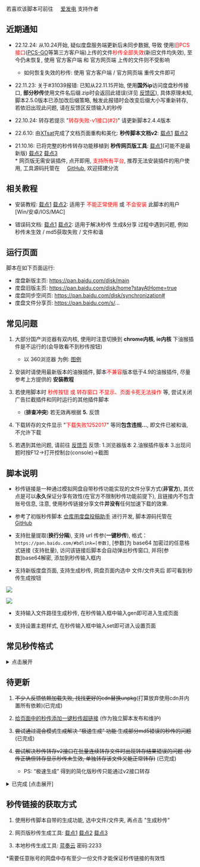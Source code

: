 若喜欢该脚本可前往 <img src="https://static.afdiancdn.com/favicon.ico" width='16'>[爱发电](https://afdian.net/@mengzonefire) 支持作者

## 近期通知

- 22.12.24: 从10.24开始, 疑似度盘服务端更新后未同步数据, 导致 使用<span style="color: red">旧PCS接口</span>([PCS-GO](https://github.com/qjfoidnh/BaiduPCS-Go)等第三方客户端)上传的文件<span style="color: red">秒传全部失效</span>(新旧文件均失效), 至今仍未恢复, 使用 官方客户端 和 官方网页端 上传的文件则不受影响
  - 如何恢复失效的秒传: 使用 官方客户端 / 官方网页端 重传文件即可

- 22.11.23: 关于#31039报错: 已知从22.11.15开始, 使用**国外ip**访问度盘秒传接口, **部分秒传**使用文件名后缀.zip时会返回此错误(详见 [反馈区](https://greasyfork.org/zh-CN/scripts/424574/discussions/157981)), 具体原理未知, 脚本2.5.0版本已添加改后缀策略, 触发此报错时会改变后缀大小写重新转存, 若依旧出现此问题, 请在反馈区反馈输入的秒传

- 22.10.24: 转存若提示 "<span style="color: red">转存失败-v1接口(#2)</span>" 请更新脚本2.4.4版本

- 22.6.10: 由[XTsat](https://github.com/XTsat)完成了文档页面重构和美化: **秒传脚本文档v2**: [载点1](https://mengzonefire.code.misakanet.cn/rapid-upload-userscript-doc/) [载点2](https://xtsat.github.io/rapid-upload-userscript-doc)

- 21.10.16: 已将完整的秒传转存功能移植到 **秒传网页版工具**: [载点1](https://rapidacg.gmgard.moe/)(可能不是最新版) [载点2](https://mengzonefire.github.io/baidupan-rapidupload) [载点3](https://mengzonefire.code.misakanet.cn/baidupan-rapidupload)</br>\* 网页版无需安装插件, 点开即用, <span style="color: red;">支持所有平台</span>, 推荐无法安装插件的用户使用, 工具源码托管在 <img src="https://github.githubassets.com/favicons/favicon.png" width='16'>[GitHub](https://github.com/mengzonefire/baidupan-rapidupload), 欢迎搭建分流

## 相关教程

- 安装教程: [载点1](https://mengzonefire.code.misakanet.cn/rapid-upload-userscript-doc/document/Install/About) [载点2](https://xtsat.github.io/rapid-upload-userscript-doc/document/Install/About): 适用于<span style="color: red;"> 不能正常使用 </span>或<span style="color: red;"> 不会安装 </span>此脚本的用户 [Win/安卓/IOS/MAC]

- 错误码文档: [载点1](https://mengzonefire.code.misakanet.cn/rapid-upload-userscript-doc/document/FAQ/错误代码) [载点2](https://xtsat.github.io/rapid-upload-userscript-doc/document/FAQ/错误代码): 适用于解决秒传 生成&分享 过程中遇到问题, 例如 秒传未生效 / md5获取失败 / 文件和谐

## 运行页面

脚本在如下页面运行:
- 度盘新版主页: https://pan.baidu.com/disk/main
- 度盘旧版主页: https://pan.baidu.com/disk/home?stayAtHome=true
- 度盘同步空间页: https://pan.baidu.com/disk/synchronization#
- 度盘文件分享页: https://pan.baidu.com/s/...

## 常见问题

1. 大部分国产浏览器有双内核, 使用时注意切换到 **chrome内核**, **ie内核** 下油猴插件是不运行的(会导致看不到秒传按钮)
   - 以 360浏览器 为例: [图例](https://p.sda1.dev/9/31e5d03209b255297cef46c6a591de18/Snipaste_2023-01-24_13-08-08.png)

2. 安装时请使用最新版本的油猴插件, 脚本<span style="color: red;">不兼容</span>版本低于4.9的油猴插件, 尽量参考上方提供的 **安装教程**

3. 若使用脚本时 <span style="color: red;">秒传按钮 或 转存窗口 不显示、页面卡死无法操作</span> 等, 尝试关闭广告拦截插件和同时运行的其他插件脚本 
   - (**排查冲突**) 若无效再根据 **5.** 反馈

4. 下载转存的文件显示 "<span style="color: red;">下载失败1252017</span>" 等同**包含违规...**, 即文件已被和谐, 不允许下载

5. 若遇到其他问题, 请前往 [反馈页](https://greasyfork.org/zh-CN/scripts/424574/feedback) 反馈: 1.浏览器版本 2.油猴插件版本 3.出现问题时按F12->打开控制台(console)->截图

## 脚本说明

- 秒传链接是一种通过模拟网盘自带秒传功能实现的文件分享方式(**非官方**), 其优点是可以**永久**保证分享有效性(在官方不限制秒传功能前提下), 且链接内不包含账号信息, 注意, 使用秒传链接分享文件**并没有**任何加速下载的效果.

- 参考了初版秒传脚本 [仓库用度盘投稿助手](https://greasyfork.org/zh-CN/scripts/3285) 进行开发, 脚本源码托管在 <img src="https://github.githubassets.com/favicons/favicon.png" width='16'>[GitHub](https://github.com/mengzonefire/rapid-upload-userscript)

- 支持批量提取(**换行分隔**), 支持 url 传参(**一键秒传**), 格式：`https://pan.baidu.com/#bdlink=[参数]`, [参数]为 base64 加密过的任意格式链接 (支持批量), 访问该链接后脚本会自动弹出秒传窗口, 并将[参数]base64解密, 添加到秒传输入框内

- 支持新版度盘页面, 支持生成秒传, 网盘页面内选中 文件/文件夹后 即可看到秒传生成按钮

![](https://pic.rmb.bdstatic.com/bjh/f0cd38fd5bf474a1ca73afe5ac767ebf.png)

![](https://pic.rmb.bdstatic.com/bjh/1cb5384f4b7cd3fc5a07b42ef45bfe93.png)

- 支持输入文件路径生成秒传, 在秒传输入框中输入gen即可进入生成页面

- 支持设置主题样式, 在秒传输入框中输入set即可进入设置页面

## 常见秒传格式

<details>
<summary>点击展开</summary>

<ul><li><p>梦姬标准/标准码: D5AABEFC3290F7A3C09912228B136D0C#821A9F0D27FCD19C80474D2140ED2D85#6467659#test.exe</p></li><li><p>PanDL格式: bdpan://dGVzdC5leGV8NjQ2NzY1OXxENUFBQkVGQzMyOTBGN0EzQzA5OTEyMjI4QjEzNkQwQ3w4MjFBOUYwRDI3RkNEMTlDODA0NzREMjE0MEVEMkQ4NQ==</p></li><li><p>PCS-GO格式: BaiduPCS-Go rapidupload -length=6467659 -md5=D5AABEFC3290F7A3C09912228B136D0C -slicemd5=821A9F0D27FCD19C80474D2140ED2D85 "/test.exe"</p></li><li><p>游侠格式(BDLINK......): BDLINKQkRGUwAHAAAA0/AgXQEAAABvU6INa3SryWsF1pGpw7ALjjjB7lz4B3zYkhccg7C38ToAAABXAG8AcgBsAGQALgBXAGEAcgAuAFoALgAyADAAMQAzAC4AVQBuAHIAYQB0AGUAZAAuAEMAdQB0</p></li></ul>

</details>

## 待更新

1. ~~不少人反馈依赖加载失败, 找找更好的cdn替换unpkg~~(打算放弃使用cdn并内置所有依赖)(已完成)

2. [给页面中的秒传添加一键秒传超链接](https://greasyfork.org/zh-CN/scripts/424574/discussions/127485) (作为独立脚本发布和维护)

3. ~~尝试通过混合模式生成解决 “极速生成” 功能 生成部分md5错误的秒传的问题~~ (已完成)

4. ~~尝试解决秒传转存v2接口在批量连续转存文件时出现转存结果错误的问题 (秒传正确但转存显示秒传未生效, 单独转存该文件又能正常转存)~~ (已完成)
   * PS: “极速生成” 得到的简化版秒传只能通过v2接口转存

<details>
<summary>已完成 [点击展开]</summary>
<ol><li>支持 新版度盘页面 下的 "生成秒传" 功能 (完成)</li><li>支持 <a href="https://www.aliyundrive.com/drive/">阿里云盘</a> 的秒传提取&生成 (废弃, 阿里官方限制了秒传接口)</li><li>支持 <a href="https://pan.baidu.com/disk/main?from=oldversion#/index">新版度盘页面</a> (完成)</li><li>修复设置为非默认主题时, 窗口内会出现警告标识的问题 (完成, 实际为主题包不适配旧版 sweetalert2)</li><li>cdn.jsdelivr.net抽风有点严重, 尝试添加替代cdn (完成)</li><li>转存完成后的提示框添加转存成功列表(使用折叠框隐藏)(完成)</li></ol>
</details>

## 秒传链接的获取方式

1. 使用秒传脚本自带的生成功能, 选中文件/文件夹, 再点击 "生成秒传"

2. 网页版秒传生成工具: [载点1](https://rapidacg.gmgard.moe/gen.html) [载点2](https://mengzonefire.github.io/baidupan-rapidupload/gen.html) [载点3](https://mengzonefire.code.misakanet.cn/baidupan-rapidupload/gen.html)

3. 本地秒传生成工具: [蓝奏云](https://wwe.lanzoui.com/b01u0yqvi) 密码:2233

\*需要任意账号的网盘中存有至少一份文件才能保证秒传链接的有效性